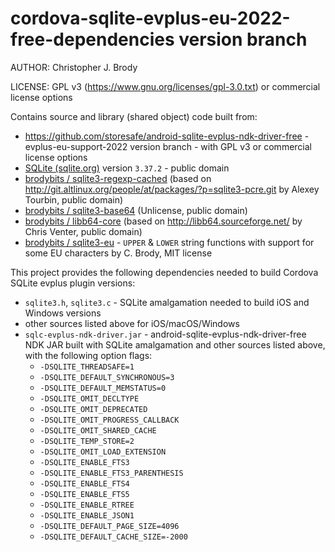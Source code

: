 # cordova-sqlite-evplus-eu-2022-free-dependencies version branch

AUTHOR: Christopher J. Brody

LICENSE: GPL v3 (<https://www.gnu.org/licenses/gpl-3.0.txt>) or commercial license options

Contains source and library (shared object) code built from:
- https://github.com/storesafe/android-sqlite-evplus-ndk-driver-free - evplus-eu-support-2022 version branch - with GPL v3 or commercial license options
- [SQLite (sqlite.org)](https://sqlite.org/) version `3.37.2` - public domain
- [brodybits / sqlite3-regexp-cached](https://github.com/brodybits/sqlite3-regexp-cached) (based on <http://git.altlinux.org/people/at/packages/?p=sqlite3-pcre.git> by Alexey Tourbin, public domain)
- [brodybits / sqlite3-base64](https://github.com/brodybits/sqlite3-base64) (Unlicense, public domain)
- [brodybits / libb64-core](https://github.com/brodybits/libb64-core) (based on <http://libb64.sourceforge.net/> by Chris Venter, public domain)
- [brodybits / sqlite3-eu](https://github.com/brodybits/sqlite3-eu) - `UPPER` & `LOWER` string functions with support for some EU characters by C. Brody, MIT license

This project provides the following dependencies needed to build Cordova SQLite evplus plugin versions:
- `sqlite3.h`, `sqlite3.c` - SQLite amalgamation needed to build iOS and Windows versions
- other sources listed above for iOS/macOS/Windows
- `sqlc-evplus-ndk-driver.jar` - android-sqlite-evplus-ndk-driver-free NDK JAR built with SQLite amalgamation and other sources listed above, with the following option flags:
   - `-DSQLITE_THREADSAFE=1`
   - `-DSQLITE_DEFAULT_SYNCHRONOUS=3`
   - `-DSQLITE_DEFAULT_MEMSTATUS=0`
   - `-DSQLITE_OMIT_DECLTYPE`
   - `-DSQLITE_OMIT_DEPRECATED`
   - `-DSQLITE_OMIT_PROGRESS_CALLBACK`
   - `-DSQLITE_OMIT_SHARED_CACHE`
   - `-DSQLITE_TEMP_STORE=2`
   - `-DSQLITE_OMIT_LOAD_EXTENSION`
   - `-DSQLITE_ENABLE_FTS3`
   - `-DSQLITE_ENABLE_FTS3_PARENTHESIS`
   - `-DSQLITE_ENABLE_FTS4`
   - `-DSQLITE_ENABLE_FTS5`
   - `-DSQLITE_ENABLE_RTREE`
   - `-DSQLITE_ENABLE_JSON1`
   - `-DSQLITE_DEFAULT_PAGE_SIZE=4096`
   - `-DSQLITE_DEFAULT_CACHE_SIZE=-2000`
